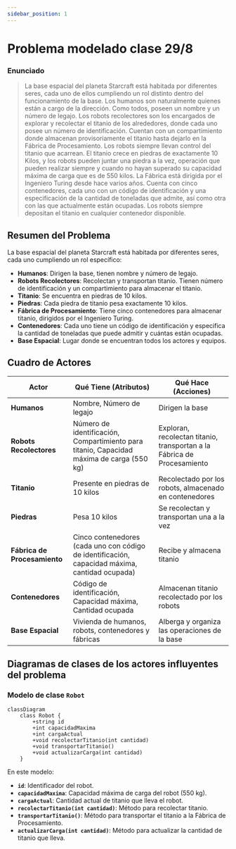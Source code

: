 ```yaml
---
sidebar_position: 1
---
```


# Problema modelado clase 29/8

### Enunciado 

>La base espacial del planeta Starcraft está habitada por diferentes seres, cada uno de ellos cumpliendo un rol distinto dentro del funcionamiento de la base. Los humanos son naturalmente quienes están a cargo de la dirección. Como todos, poseen un nombre y un número de legajo. Los robots recolectores son los encargados de explorar y recolectar el titanio de los alrededores, donde cada uno posee un número de identificación. Cuentan con un compartimiento donde almacenan provisoriamente el titanio hasta dejarlo en la Fábrica de Procesamiento. 
>Los robots siempre llevan control del titanio que acarrean. El titanio crece en piedras de exactamente 10 Kilos, y los robots pueden juntar una piedra a la vez, operación que pueden realizar siempre y cuando no hayan superado su capacidad máxima de carga que es de 550 kilos. La Fábrica está dirigida por el Ingeniero Turing desde hace varios años. Cuenta con cinco contenedores, cada uno con un código de identificación y una especificación de la cantidad de toneladas que admite, así como otra con las que actualmente están ocupadas. Los robots siempre depositan el titanio en cualquier contenedor disponible.


## Resumen del Problema

La base espacial del planeta Starcraft está habitada por diferentes seres, cada uno cumpliendo un rol específico:

- **Humanos**: Dirigen la base, tienen nombre y número de legajo.
- **Robots Recolectores**: Recolectan y transportan titanio. Tienen número de identificación y un compartimiento para almacenar el titanio.
- **Titanio**: Se encuentra en piedras de 10 kilos.
- **Piedras**: Cada piedra de titanio pesa exactamente 10 kilos.
- **Fábrica de Procesamiento**: Tiene cinco contenedores para almacenar titanio, dirigidos por el Ingeniero Turing.
- **Contenedores**: Cada uno tiene un código de identificación y especifica la cantidad de toneladas que puede admitir y cuántas están ocupadas.
- **Base Espacial**: Lugar donde se encuentran todos los actores y equipos.

## Cuadro de Actores

| Actor                | Qué Tiene (Atributos)                                                        | Qué Hace (Acciones)                                         |
|----------------------|------------------------------------------------------------------------------|-------------------------------------------------------------|
| **Humanos**          | Nombre, Número de legajo                                                        | Dirigen la base                                              |
| **Robots Recolectores** | Número de identificación, Compartimiento para titanio, Capacidad máxima de carga (550 kg) | Exploran, recolectan titanio, transportan a la Fábrica de Procesamiento |
| **Titanio**          | Presente en piedras de 10 kilos                                                  | Recolectado por los robots, almacenado en contenedores      |
| **Piedras**          | Pesa 10 kilos                                                                  | Se recolectan y transportan una a la vez                   |
| **Fábrica de Procesamiento** | Cinco contenedores (cada uno con código de identificación, capacidad máxima, cantidad ocupada) | Recibe y almacena titanio                                    |
| **Contenedores**     | Código de identificación, Capacidad máxima, Cantidad ocupada                    | Almacenan titanio recolectado por los robots               |
| **Base Espacial**    | Vivienda de humanos, robots, contenedores y fábricas                           | Alberga y organiza las operaciones de la base               |


## Diagramas de clases de los actores influyentes del problema 


### Modelo de clase  `Robot`

```mermaid
classDiagram
    class Robot {
        +string id
        +int capacidadMaxima
        +int cargaActual
        +void recolectarTitanio(int cantidad)
        +void transportarTitanio()
        +void actualizarCarga(int cantidad)
    }
```

En este modelo:

- **`id`**: Identificador del robot.
- **`capacidadMaxima`**: Capacidad máxima de carga del robot (550 kg).
- **`cargaActual`**: Cantidad actual de titanio que lleva el robot.
- **`recolectarTitanio(int cantidad)`**: Método para recolectar titanio.
- **`transportarTitanio()`**: Método para transportar el titanio a la Fábrica de Procesamiento.
- **`actualizarCarga(int cantidad)`**: Método para actualizar la cantidad de titanio que lleva.
